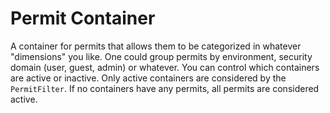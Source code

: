 # Permit Container

A container for permits that allows them to be categorized in whatever "dimensions" you like.
One could group permits by environment, security domain (user, guest, admin) or whatever.
You can control which containers are active or inactive. Only active containers are considered
by the `PermitFilter`. If no containers have any permits, all permits are considered active.